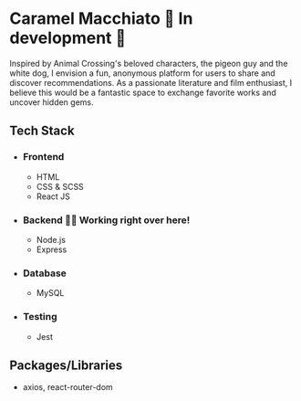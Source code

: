 # Caramel Macchiato 🚧 In development 🚧 #
Inspired by Animal Crossing's beloved characters, the pigeon guy and the white dog, I envision a fun, anonymous platform for users to share and discover recommendations. As a passionate literature and film enthusiast, I believe this would be a fantastic space to exchange favorite works and uncover hidden gems.

## Tech Stack ##
- ### Frontend ###
  - HTML
  - CSS & SCSS
  - React JS
 
- ### Backend 👷‍♀️ Working right over here! ###
  - Node.js
  - Express

- ### Database ###
  - MySQL

- ### Testing ###
  - Jest

## Packages/Libraries ##
- axios, react-router-dom

